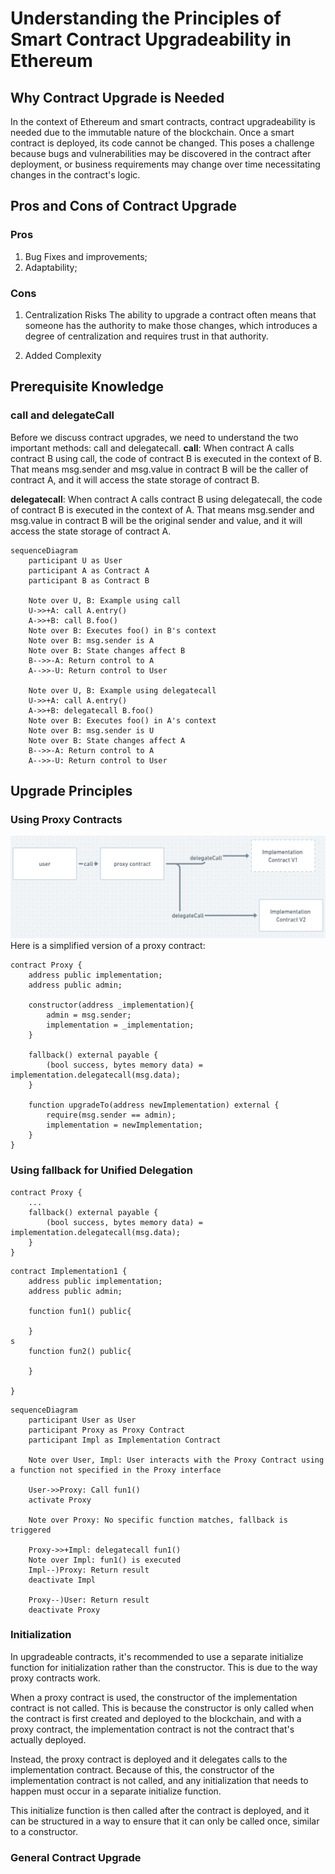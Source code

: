 # Understanding the Principles of Smart Contract Upgradeability in Ethereum

## Why Contract Upgrade is Needed
In the context of Ethereum and smart contracts, contract upgradeability is needed due to the immutable nature of the blockchain. Once a smart contract is deployed, its code cannot be changed. This poses a challenge because bugs and vulnerabilities may be discovered in the contract after deployment, or business requirements may change over time necessitating changes in the contract's logic.

## Pros and Cons of Contract Upgrade
### Pros
1. Bug Fixes and improvements;
2. Adaptability;

### Cons
1. Centralization Risks
The ability to upgrade a contract often means that someone has the authority to make those changes, which introduces a degree of centralization and requires trust in that authority.

2. Added Complexity
   
## Prerequisite Knowledge
### call and delegateCall
Before we discuss contract upgrades, we need to understand the two important methods: call and delegatecall.
**call**: When contract A calls contract B using call, the code of contract B is executed in the context of B. That means msg.sender and msg.value in contract B will be the caller of contract A, and it will access the state storage of contract B.

**delegatecall**: When contract A calls contract B using delegatecall, the code of contract B is executed in the context of A. That means msg.sender and msg.value in contract B will be the original sender and value, and it will access the state storage of contract A.

```mermaid
sequenceDiagram
    participant U as User
    participant A as Contract A
    participant B as Contract B

    Note over U, B: Example using call
    U->>+A: call A.entry()
    A->>+B: call B.foo()
    Note over B: Executes foo() in B's context
    Note over B: msg.sender is A
    Note over B: State changes affect B
    B-->>-A: Return control to A
    A-->>-U: Return control to User

    Note over U, B: Example using delegatecall
    U->>+A: call A.entry()
    A->>+B: delegatecall B.foo()
    Note over B: Executes foo() in A's context
    Note over B: msg.sender is U
    Note over B: State changes affect A
    B-->>-A: Return control to A
    A-->>-U: Return control to User
```

## Upgrade Principles
### Using Proxy Contracts
![using proxy contract](img/contractUpgrade.PNG)
Here is a simplified version of a proxy contract:
```solidity
contract Proxy {
    address public implementation;
    address public admin; 

    constructor(address _implementation){
        admin = msg.sender;
        implementation = _implementation;
    }

    fallback() external payable {
        (bool success, bytes memory data) = implementation.delegatecall(msg.data);
    }

    function upgradeTo(address newImplementation) external {
        require(msg.sender == admin);
        implementation = newImplementation;
    }
}
```


### Using fallback for Unified Delegation
```solidity
contract Proxy {
    ...
    fallback() external payable {
        (bool success, bytes memory data) = implementation.delegatecall(msg.data);
    }
}
```

```solidity
contract Implementation1 {
    address public implementation; 
    address public admin; 

    function fun1() public{

    }
s
    function fun2() public{

    }
        
}
```

```mermaid
sequenceDiagram
    participant User as User
    participant Proxy as Proxy Contract
    participant Impl as Implementation Contract

    Note over User, Impl: User interacts with the Proxy Contract using a function not specified in the Proxy interface

    User->>Proxy: Call fun1()
    activate Proxy

    Note over Proxy: No specific function matches, fallback is triggered

    Proxy->>+Impl: delegatecall fun1()
    Note over Impl: fun1() is executed
    Impl--)Proxy: Return result
    deactivate Impl

    Proxy--)User: Return result
    deactivate Proxy
```
### Initialization
In upgradeable contracts, it's recommended to use a separate initialize function for initialization rather than the constructor. This is due to the way proxy contracts work.

When a proxy contract is used, the constructor of the implementation contract is not called. This is because the constructor is only called when the contract is first created and deployed to the blockchain, and with a proxy contract, the implementation contract is not the contract that's actually deployed.

Instead, the proxy contract is deployed and it delegates calls to the implementation contract. Because of this, the constructor of the implementation contract is not called, and any initialization that needs to happen must occur in a separate initialize function.

This initialize function is then called after the contract is deployed, and it can be structured in a way to ensure that it can only be called once, similar to a constructor.

### General Contract Upgrade
#### 